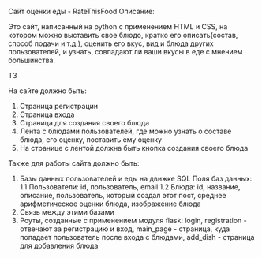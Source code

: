 Сайт оценки еды - RateThisFood
Описание: 

Это сайт, написанный на python с применением HTML и CSS, на котором можно выставить свое блюдо, кратко его описать(состав, способ подачи и т.д.), оценить его вкус, вид и блюда других пользователей, и узнать, совпадают ли ваши вкусы в еде с мнением большинства.

ТЗ

На сайте должно быть:
1. Страница регистрации
2. Страница входа
3. Страница для создания своего блюда
4. Лента с блюдами пользователей, где можно узнать о составе блюда, его оценку, поставить ему оценку
5. На странице с лентой должна быть кнопка создания своего блюда

Также для работы сайта должно быть:
1. Базы данных пользователей и еды на движке SQL
   Поля баз данных:
  1.1 Пользователи: id, пользователь, email
  1.2 Блюда: id, название, описание, пользователь, который создал этот пост, среднее арифметическое оценки блюда, изображение блюда
3. Связь между этими базами
4. Роуты, созданные с применением модуля flask: login, registration - отвечают за регистрацию и вход, main_page - страница, куда попадает пользователь после входа с блюдами, add_dish - страница для добавления блюда
